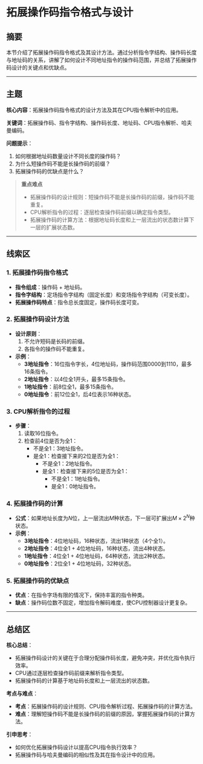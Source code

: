 # 拓展操作码指令格式与设计

## 摘要

本节介绍了拓展操作码指令格式及其设计方法。通过分析指令字结构、操作码长度与地址码的关系，讲解了如何设计不同地址指令的操作码范围，并总结了拓展操作码设计的关键点和优缺点。

---

## 主题

**核心内容**：拓展操作码指令格式的设计方法及其在CPU指令解析中的应用。

**关键词**：拓展操作码、指令字结构、操作码长度、地址码、CPU指令解析、哈夫曼编码。

**问题提示**：
1. 如何根据地址码数量设计不同长度的操作码？
2. 为什么短操作码不能是长操作码的前缀？
3. 拓展操作码的优缺点是什么？

> **重点难点**
> - 拓展操作码的设计规则：短操作码不能是长操作码的前缀，操作码不能重复。
> - CPU解析指令的过程：逐层检查操作码前缀以确定指令类型。
> - 拓展操作码的计算方法：根据地址码长度和上一层流出的状态数计算下一层的扩展状态数。

---

## 线索区

### 1. 拓展操作码指令格式
- **指令组成**：操作码 + 地址码。
- **指令字结构**：定场指令字结构（固定长度）和变场指令字结构（可变长度）。
- **拓展操作码特点**：指令总长度固定，操作码长度可变。

### 2. 拓展操作码设计方法
- **设计原则**：
  1. 不允许短码是长码的前缀。
  2. 各指令的操作码不能重复。
- **示例**：
  - **3地址指令**：16位指令字长，4位地址码，操作码范围0000到1110，最多16条指令。
  - **2地址指令**：以4位全1开头，最多15条指令。
  - **1地址指令**：前8位全1，最多15条指令。
  - **0地址指令**：前12位全1，后4位表示16种状态。

### 3. CPU解析指令的过程
- **步骤**：
  1. 读取16位指令。
  2. 检查前4位是否为全1：
     - 不是全1：3地址指令。
     - 是全1：检查接下来的2位是否为全1：
       - 不是全1：2地址指令。
       - 是全1：检查接下来的5位是否为全1：
         - 不是全1：1地址指令。
         - 是全1：0地址指令。

### 4. 拓展操作码的计算
- **公式**：如果地址长度为$N$位，上一层流出$M$种状态，下一层可扩展出$M \times 2^N$种状态。
- **示例**：
  - **3地址指令**：4位地址码，16种状态，流出1种状态（4个全1）。
  - **2地址指令**：4位全1 + 4位地址码，16种状态，流出4种状态。
  - **1地址指令**：4位全1 + 4位地址码，64种状态，流出2种状态。
  - **0地址指令**：2位全1 + 4位地址码，32种状态。

### 5. 拓展操作码的优缺点
- **优点**：在指令字场有限的情况下，保持丰富的指令种类。
- **缺点**：操作码位数不固定，增加指令解码难度，使CPU控制器设计更复杂。

---

## 总结区

**核心总结**：
- 拓展操作码设计的关键在于合理分配操作码长度，避免冲突，并优化指令执行效率。
- CPU通过逐层检查操作码前缀来解析指令类型。
- 拓展操作码的计算基于地址码长度和上一层流出的状态数。

**考点与难点**：
- **考点**：拓展操作码的设计规则、CPU指令解析过程、拓展操作码的计算方法。
- **难点**：理解短操作码不能是长操作码的前缀的原因，掌握拓展操作码的计算方法。

**引申思考**：
- 如何优化拓展操作码设计以提高CPU指令执行效率？
- 拓展操作码与哈夫曼编码的相似性及其在指令设计中的应用。